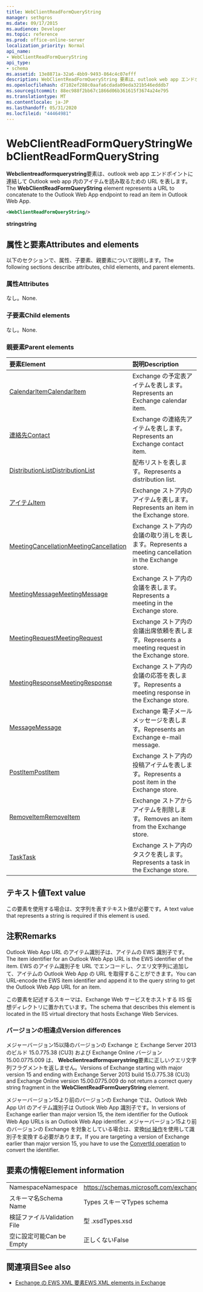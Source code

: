 ```yaml
---
title: WebClientReadFormQueryString
manager: sethgros
ms.date: 09/17/2015
ms.audience: Developer
ms.topic: reference
ms.prod: office-online-server
localization_priority: Normal
api_name:
- WebClientReadFormQueryString
api_type:
- schema
ms.assetid: 13e8871a-32a6-4bb9-9493-864c4c07efff
description: WebClientReadFormQueryString 要素は、outlook web app エンドポイントに連結して Outlook Web App 内のアイテムを読み取るための URL を表します。
ms.openlocfilehash: d7102ef288c0aafa6cdada09eda321b546edddb7
ms.sourcegitcommit: 88ec988f2bb67c1866d06b361615f3674a24e795
ms.translationtype: MT
ms.contentlocale: ja-JP
ms.lasthandoff: 05/31/2020
ms.locfileid: "44464981"
---
```

# <a name="webclientreadformquerystring"></a><span data-ttu-id="8b7be-103">WebClientReadFormQueryString</span><span class="sxs-lookup"><span data-stu-id="8b7be-103">WebClientReadFormQueryString</span></span>

<span data-ttu-id="8b7be-104">**Webclientreadformquerystring**要素は、outlook web app エンドポイントに連結して Outlook web app 内のアイテムを読み取るための URL を表します。</span><span class="sxs-lookup"><span data-stu-id="8b7be-104">The **WebClientReadFormQueryString** element represents a URL to concatenate to the Outlook Web App endpoint to read an item in Outlook Web App.</span></span> 
  
```XML
<WebClientReadFormQueryString/>
```

 <span data-ttu-id="8b7be-105">**string**</span><span class="sxs-lookup"><span data-stu-id="8b7be-105">**string**</span></span>
## <a name="attributes-and-elements"></a><span data-ttu-id="8b7be-106">属性と要素</span><span class="sxs-lookup"><span data-stu-id="8b7be-106">Attributes and elements</span></span>

<span data-ttu-id="8b7be-107">以下のセクションで、属性、子要素、親要素について説明します。</span><span class="sxs-lookup"><span data-stu-id="8b7be-107">The following sections describe attributes, child elements, and parent elements.</span></span>
  
### <a name="attributes"></a><span data-ttu-id="8b7be-108">属性</span><span class="sxs-lookup"><span data-stu-id="8b7be-108">Attributes</span></span>

<span data-ttu-id="8b7be-109">なし。</span><span class="sxs-lookup"><span data-stu-id="8b7be-109">None.</span></span>
  
### <a name="child-elements"></a><span data-ttu-id="8b7be-110">子要素</span><span class="sxs-lookup"><span data-stu-id="8b7be-110">Child elements</span></span>

<span data-ttu-id="8b7be-111">なし。</span><span class="sxs-lookup"><span data-stu-id="8b7be-111">None.</span></span>
  
### <a name="parent-elements"></a><span data-ttu-id="8b7be-112">親要素</span><span class="sxs-lookup"><span data-stu-id="8b7be-112">Parent elements</span></span>

|<span data-ttu-id="8b7be-113">**要素**</span><span class="sxs-lookup"><span data-stu-id="8b7be-113">**Element**</span></span>|<span data-ttu-id="8b7be-114">**説明**</span><span class="sxs-lookup"><span data-stu-id="8b7be-114">**Description**</span></span>|
|:-----|:-----|
|[<span data-ttu-id="8b7be-115">CalendarItem</span><span class="sxs-lookup"><span data-stu-id="8b7be-115">CalendarItem</span></span>](calendaritem.md) <br/> |<span data-ttu-id="8b7be-116">Exchange の予定表アイテムを表します。</span><span class="sxs-lookup"><span data-stu-id="8b7be-116">Represents an Exchange calendar item.</span></span>  <br/> |
|[<span data-ttu-id="8b7be-117">連絡先</span><span class="sxs-lookup"><span data-stu-id="8b7be-117">Contact</span></span>](contact.md) <br/> |<span data-ttu-id="8b7be-118">Exchange の連絡先アイテムを表します。</span><span class="sxs-lookup"><span data-stu-id="8b7be-118">Represents an Exchange contact item.</span></span>  <br/> |
|[<span data-ttu-id="8b7be-119">DistributionList</span><span class="sxs-lookup"><span data-stu-id="8b7be-119">DistributionList</span></span>](distributionlist.md) <br/> |<span data-ttu-id="8b7be-120">配布リストを表します。</span><span class="sxs-lookup"><span data-stu-id="8b7be-120">Represents a distribution list.</span></span>  <br/> |
|[<span data-ttu-id="8b7be-121">アイテム</span><span class="sxs-lookup"><span data-stu-id="8b7be-121">Item</span></span>](item.md) <br/> |<span data-ttu-id="8b7be-122">Exchange ストア内のアイテムを表します。</span><span class="sxs-lookup"><span data-stu-id="8b7be-122">Represents an item in the Exchange store.</span></span>  <br/> |
|[<span data-ttu-id="8b7be-123">MeetingCancellation</span><span class="sxs-lookup"><span data-stu-id="8b7be-123">MeetingCancellation</span></span>](meetingcancellation.md) <br/> |<span data-ttu-id="8b7be-124">Exchange ストア内の会議の取り消しを表します。</span><span class="sxs-lookup"><span data-stu-id="8b7be-124">Represents a meeting cancellation in the Exchange store.</span></span>  <br/> |
|[<span data-ttu-id="8b7be-125">MeetingMessage</span><span class="sxs-lookup"><span data-stu-id="8b7be-125">MeetingMessage</span></span>](meetingmessage.md) <br/> |<span data-ttu-id="8b7be-126">Exchange ストア内の会議を表します。</span><span class="sxs-lookup"><span data-stu-id="8b7be-126">Represents a meeting in the Exchange store.</span></span>  <br/> |
|[<span data-ttu-id="8b7be-127">MeetingRequest</span><span class="sxs-lookup"><span data-stu-id="8b7be-127">MeetingRequest</span></span>](meetingrequest.md) <br/> |<span data-ttu-id="8b7be-128">Exchange ストア内の会議出席依頼を表します。</span><span class="sxs-lookup"><span data-stu-id="8b7be-128">Represents a meeting request in the Exchange store.</span></span>  <br/> |
|[<span data-ttu-id="8b7be-129">MeetingResponse</span><span class="sxs-lookup"><span data-stu-id="8b7be-129">MeetingResponse</span></span>](meetingresponse.md) <br/> |<span data-ttu-id="8b7be-130">Exchange ストア内の会議の応答を表します。</span><span class="sxs-lookup"><span data-stu-id="8b7be-130">Represents a meeting response in the Exchange store.</span></span>  <br/> |
|[<span data-ttu-id="8b7be-131">Message</span><span class="sxs-lookup"><span data-stu-id="8b7be-131">Message</span></span>](message-ex15websvcsotherref.md) <br/> |<span data-ttu-id="8b7be-132">Exchange 電子メールメッセージを表します。</span><span class="sxs-lookup"><span data-stu-id="8b7be-132">Represents an Exchange e-mail message.</span></span>  <br/> |
|[<span data-ttu-id="8b7be-133">PostItem</span><span class="sxs-lookup"><span data-stu-id="8b7be-133">PostItem</span></span>](postitem.md) <br/> |<span data-ttu-id="8b7be-134">Exchange ストア内の投稿アイテムを表します。</span><span class="sxs-lookup"><span data-stu-id="8b7be-134">Represents a post item in the Exchange store.</span></span>  <br/> |
|[<span data-ttu-id="8b7be-135">RemoveItem</span><span class="sxs-lookup"><span data-stu-id="8b7be-135">RemoveItem</span></span>](removeitem.md) <br/> |<span data-ttu-id="8b7be-136">Exchange ストアからアイテムを削除します。</span><span class="sxs-lookup"><span data-stu-id="8b7be-136">Removes an item from the Exchange store.</span></span>  <br/> |
|[<span data-ttu-id="8b7be-137">Task</span><span class="sxs-lookup"><span data-stu-id="8b7be-137">Task</span></span>](task.md) <br/> |<span data-ttu-id="8b7be-138">Exchange ストア内のタスクを表します。</span><span class="sxs-lookup"><span data-stu-id="8b7be-138">Represents a task in the Exchange store.</span></span>  <br/> |
   
## <a name="text-value"></a><span data-ttu-id="8b7be-139">テキスト値</span><span class="sxs-lookup"><span data-stu-id="8b7be-139">Text value</span></span>

<span data-ttu-id="8b7be-140">この要素を使用する場合は、文字列を表すテキスト値が必要です。</span><span class="sxs-lookup"><span data-stu-id="8b7be-140">A text value that represents a string is required if this element is used.</span></span>
  
## <a name="remarks"></a><span data-ttu-id="8b7be-141">注釈</span><span class="sxs-lookup"><span data-stu-id="8b7be-141">Remarks</span></span>

<span data-ttu-id="8b7be-142">Outlook Web App URL のアイテム識別子は、アイテムの EWS 識別子です。</span><span class="sxs-lookup"><span data-stu-id="8b7be-142">The item identifier for an Outlook Web App URL is the EWS identifier of the item.</span></span> <span data-ttu-id="8b7be-143">EWS のアイテム識別子を URL でエンコードし、クエリ文字列に追加して、アイテムの Outlook Web App の URL を取得することができます。</span><span class="sxs-lookup"><span data-stu-id="8b7be-143">You can URL-encode the EWS item identifier and append it to the query string to get the Outlook Web App URL for an item.</span></span>
  
<span data-ttu-id="8b7be-144">この要素を記述するスキーマは、Exchange Web サービスをホストする IIS 仮想ディレクトリに置かれています。</span><span class="sxs-lookup"><span data-stu-id="8b7be-144">The schema that describes this element is located in the IIS virtual directory that hosts Exchange Web Services.</span></span>
  
### <a name="version-differences"></a><span data-ttu-id="8b7be-145">バージョンの相違点</span><span class="sxs-lookup"><span data-stu-id="8b7be-145">Version differences</span></span>

<span data-ttu-id="8b7be-146">メジャーバージョン15以降のバージョンの Exchange と Exchange Server 2013 のビルド 15.0.775.38 (CU3) および Exchange Online バージョン15.00.0775.009 は、 **Webclientreadformquerystring**要素に正しいクエリ文字列フラグメントを返しません。</span><span class="sxs-lookup"><span data-stu-id="8b7be-146">Versions of Exchange starting with major version 15 and ending with Exchange Server 2013 build 15.0.775.38 (CU3) and Exchange Online version 15.00.0775.009 do not return a correct query string fragment in the **WebClientReadFormQueryString** element.</span></span> 
  
<span data-ttu-id="8b7be-147">メジャーバージョン15より前のバージョンの Exchange では、Outlook Web App Url のアイテム識別子は Outlook Web App 識別子です。</span><span class="sxs-lookup"><span data-stu-id="8b7be-147">In versions of Exchange earlier than major version 15, the item identifier for the Outlook Web App URLs is an Outlook Web App identifier.</span></span> <span data-ttu-id="8b7be-148">メジャーバージョン15より前のバージョンの Exchange を対象としている場合は、変換[tid 操作](convertid-operation.md)を使用して識別子を変換する必要があります。</span><span class="sxs-lookup"><span data-stu-id="8b7be-148">If you are targeting a version of Exchange earlier than major version 15, you have to use the [ConvertId operation](convertid-operation.md) to convert the identifier.</span></span> 
  
## <a name="element-information"></a><span data-ttu-id="8b7be-149">要素の情報</span><span class="sxs-lookup"><span data-stu-id="8b7be-149">Element information</span></span>

|||
|:-----|:-----|
|<span data-ttu-id="8b7be-150">Namespace</span><span class="sxs-lookup"><span data-stu-id="8b7be-150">Namespace</span></span>  <br/> |https://schemas.microsoft.com/exchange/services/2006/types  <br/> |
|<span data-ttu-id="8b7be-151">スキーマ名</span><span class="sxs-lookup"><span data-stu-id="8b7be-151">Schema Name</span></span>  <br/> |<span data-ttu-id="8b7be-152">Types スキーマ</span><span class="sxs-lookup"><span data-stu-id="8b7be-152">Types schema</span></span>  <br/> |
|<span data-ttu-id="8b7be-153">検証ファイル</span><span class="sxs-lookup"><span data-stu-id="8b7be-153">Validation File</span></span>  <br/> |<span data-ttu-id="8b7be-154">型 .xsd</span><span class="sxs-lookup"><span data-stu-id="8b7be-154">Types.xsd</span></span>  <br/> |
|<span data-ttu-id="8b7be-155">空に設定可能</span><span class="sxs-lookup"><span data-stu-id="8b7be-155">Can be Empty</span></span>  <br/> |<span data-ttu-id="8b7be-156">正しくない</span><span class="sxs-lookup"><span data-stu-id="8b7be-156">False</span></span>  <br/> |
   
## <a name="see-also"></a><span data-ttu-id="8b7be-157">関連項目</span><span class="sxs-lookup"><span data-stu-id="8b7be-157">See also</span></span>



- [<span data-ttu-id="8b7be-158">Exchange の EWS XML 要素</span><span class="sxs-lookup"><span data-stu-id="8b7be-158">EWS XML elements in Exchange</span></span>](ews-xml-elements-in-exchange.md)

